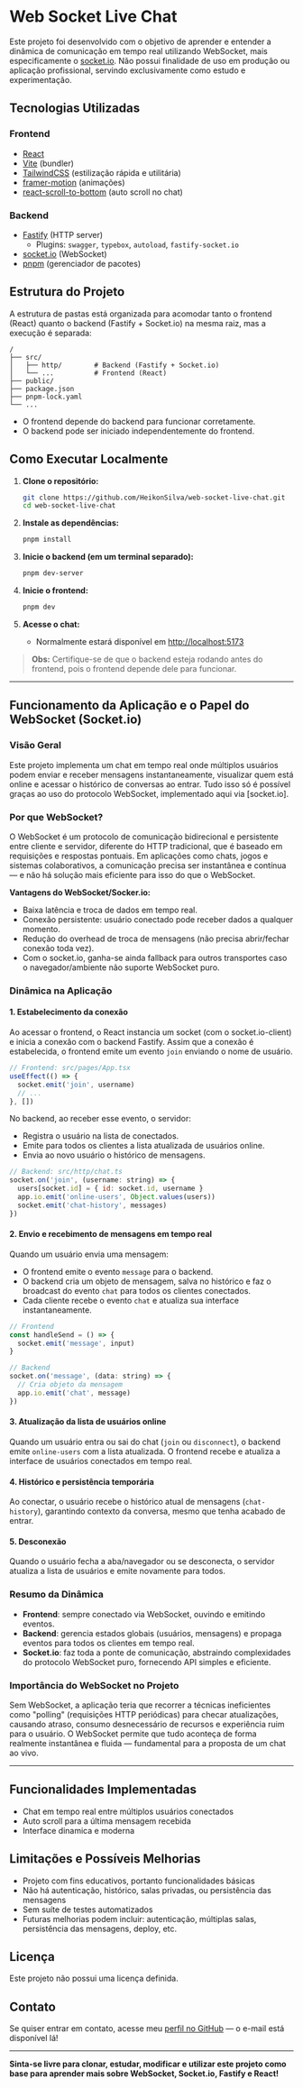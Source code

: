 # Web Socket Live Chat

Este projeto foi desenvolvido com o objetivo de aprender e entender a dinâmica de comunicação em tempo real utilizando WebSocket, mais especificamente o [socket.io](https://socket.io/). Não possui finalidade de uso em produção ou aplicação profissional, servindo exclusivamente como estudo e experimentação.

## Tecnologias Utilizadas

### Frontend

- [React](https://react.dev/)
- [Vite](https://vitejs.dev/) (bundler)
- [TailwindCSS](https://tailwindcss.com/) (estilização rápida e utilitária)
- [framer-motion](https://www.framer.com/motion/) (animações)
- [react-scroll-to-bottom](https://github.com/compulim/react-scroll-to-bottom) (auto scroll no chat)

### Backend

- [Fastify](https://fastify.dev/) (HTTP server)
  - Plugins: `swagger`, `typebox`, `autoload`, `fastify-socket.io`
- [socket.io](https://socket.io/) (WebSocket)
- [pnpm](https://pnpm.io/) (gerenciador de pacotes)

## Estrutura do Projeto

A estrutura de pastas está organizada para acomodar tanto o frontend (React) quanto o backend (Fastify + Socket.io) na mesma raiz, mas a execução é separada:

```
/
├── src/
│   ├── http/        # Backend (Fastify + Socket.io)
│   └── ...          # Frontend (React)
├── public/
├── package.json
├── pnpm-lock.yaml
└── ...
```

- O frontend depende do backend para funcionar corretamente.
- O backend pode ser iniciado independentemente do frontend.

## Como Executar Localmente

1. **Clone o repositório:**

   ```bash
   git clone https://github.com/HeikonSilva/web-socket-live-chat.git
   cd web-socket-live-chat
   ```

2. **Instale as dependências:**

   ```bash
   pnpm install
   ```

3. **Inicie o backend (em um terminal separado):**

   ```bash
   pnpm dev-server
   ```

4. **Inicie o frontend:**

   ```bash
   pnpm dev
   ```

5. **Acesse o chat:**
   - Normalmente estará disponível em [http://localhost:5173](http://localhost:5173)

> **Obs:** Certifique-se de que o backend esteja rodando antes do frontend, pois o frontend depende dele para funcionar.

---

## Funcionamento da Aplicação e o Papel do WebSocket (Socket.io)

### Visão Geral

Este projeto implementa um chat em tempo real onde múltiplos usuários podem enviar e receber mensagens instantaneamente, visualizar quem está online e acessar o histórico de conversas ao entrar. Tudo isso só é possível graças ao uso do protocolo WebSocket, implementado aqui via [socket.io].

### Por que WebSocket?

O WebSocket é um protocolo de comunicação bidirecional e persistente entre cliente e servidor, diferente do HTTP tradicional, que é baseado em requisições e respostas pontuais. Em aplicações como chats, jogos e sistemas colaborativos, a comunicação precisa ser instantânea e contínua — e não há solução mais eficiente para isso do que o WebSocket.

**Vantagens do WebSocket/Socker.io:**

- Baixa latência e troca de dados em tempo real.
- Conexão persistente: usuário conectado pode receber dados a qualquer momento.
- Redução do overhead de troca de mensagens (não precisa abrir/fechar conexão toda vez).
- Com o socket.io, ganha-se ainda fallback para outros transportes caso o navegador/ambiente não suporte WebSocket puro.

### Dinâmica na Aplicação

#### 1. Estabelecimento da conexão

Ao acessar o frontend, o React instancia um socket (com o socket.io-client) e inicia a conexão com o backend Fastify. Assim que a conexão é estabelecida, o frontend emite um evento `join` enviando o nome de usuário.

```js
// Frontend: src/pages/App.tsx
useEffect(() => {
  socket.emit('join', username)
  // ...
}, [])
```

No backend, ao receber esse evento, o servidor:

- Registra o usuário na lista de conectados.
- Emite para todos os clientes a lista atualizada de usuários online.
- Envia ao novo usuário o histórico de mensagens.

```js
// Backend: src/http/chat.ts
socket.on('join', (username: string) => {
  users[socket.id] = { id: socket.id, username }
  app.io.emit('online-users', Object.values(users))
  socket.emit('chat-history', messages)
})
```

#### 2. Envio e recebimento de mensagens em tempo real

Quando um usuário envia uma mensagem:

- O frontend emite o evento `message` para o backend.
- O backend cria um objeto de mensagem, salva no histórico e faz o broadcast do evento `chat` para todos os clientes conectados.
- Cada cliente recebe o evento `chat` e atualiza sua interface instantaneamente.

```js
// Frontend
const handleSend = () => {
  socket.emit('message', input)
}

// Backend
socket.on('message', (data: string) => {
  // Cria objeto da mensagem
  app.io.emit('chat', message)
})
```

#### 3. Atualização da lista de usuários online

Quando um usuário entra ou sai do chat (`join` ou `disconnect`), o backend emite `online-users` com a lista atualizada. O frontend recebe e atualiza a interface de usuários conectados em tempo real.

#### 4. Histórico e persistência temporária

Ao conectar, o usuário recebe o histórico atual de mensagens (`chat-history`), garantindo contexto da conversa, mesmo que tenha acabado de entrar.

#### 5. Desconexão

Quando o usuário fecha a aba/navegador ou se desconecta, o servidor atualiza a lista de usuários e emite novamente para todos.

### Resumo da Dinâmica

- **Frontend**: sempre conectado via WebSocket, ouvindo e emitindo eventos.
- **Backend**: gerencia estados globais (usuários, mensagens) e propaga eventos para todos os clientes em tempo real.
- **Socket.io**: faz toda a ponte de comunicação, abstraindo complexidades do protocolo WebSocket puro, fornecendo API simples e eficiente.

### Importância do WebSocket no Projeto

Sem WebSocket, a aplicação teria que recorrer a técnicas ineficientes como "polling" (requisições HTTP periódicas) para checar atualizações, causando atraso, consumo desnecessário de recursos e experiência ruim para o usuário. O WebSocket permite que tudo aconteça de forma realmente instantânea e fluida — fundamental para a proposta de um chat ao vivo.

---

## Funcionalidades Implementadas

- Chat em tempo real entre múltiplos usuários conectados
- Auto scroll para a última mensagem recebida
- Interface dinamica e moderna

## Limitações e Possíveis Melhorias

- Projeto com fins educativos, portanto funcionalidades básicas
- Não há autenticação, histórico, salas privadas, ou persistência das mensagens
- Sem suíte de testes automatizados
- Futuras melhorias podem incluir: autenticação, múltiplas salas, persistência das mensagens, deploy, etc.

## Licença

Este projeto não possui uma licença definida.

## Contato

Se quiser entrar em contato, acesse meu [perfil no GitHub](https://github.com/HeikonSilva) — o e-mail está disponível lá!

---

**Sinta-se livre para clonar, estudar, modificar e utilizar este projeto como base para aprender mais sobre WebSocket, Socket.io, Fastify e React!**
